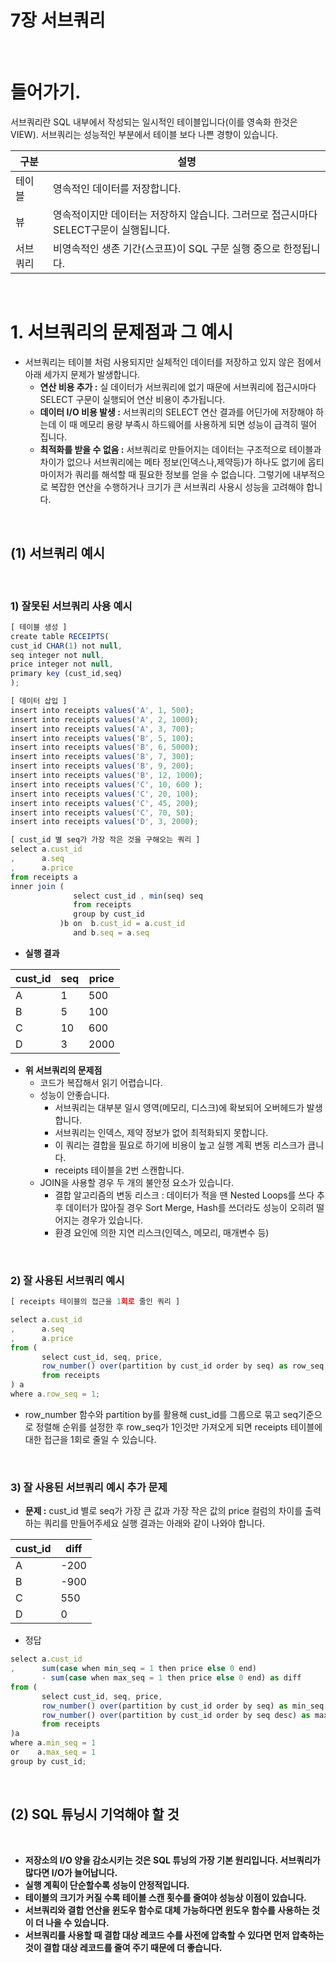 # 7장 서브쿼리

<br/>

# 들어가기.

서브쿼리란 SQL 내부에서 작성되는 일시적인 테이블입니다(이를 영속화 한것은 VIEW). 서브쿼리는 성능적인 부분에서 테이블 보다 나쁜 경향이 있습니다.

| 구분 | 설명 |
| --- | --- |
| 테이블 | 영속적인 데이터를 저장합니다. |
| 뷰 | 영속적이지만 데이터는 저장하지 않습니다. 그러므로 접근시마다 SELECT구문이 실행됩니다. |
| 서브쿼리 | 비영속적인 생존 기간(스코프)이 SQL 구문 실행 중으로 한정됩니다. |

<br/>

# 1. 서브쿼리의 문제점과 그 예시

- 서브쿼리는 테이블 처럼 사용되지만 실체적인 데이터를 저장하고 있지 않은 점에서 아래 세가지 문제가 발생합니다.
    - **연산 비용 추가 :** 실 데이터가 서브쿼리에 없기 때문에 서브쿼리에 접근시마다 SELECT 구문이 실행되어 연산 비용이 추가됩니다.
    - **데이터 I/O 비용 발생 :** 서브쿼리의 SELECT 연산 결과를 어딘가에 저장해야 하는데 이 때 메모리 용량 부족시 하드웨어를 사용하게 되면 성능이 급격히 떨어 집니다.
    - **최적화를 받을 수 없음 :** 서브쿼리로 만들어지는 데이터는 구조적으로 테이블과 차이가 없으나 서브쿼리에는 메타 정보(인덱스나,제약등)가 하나도 없기에 옵티마이저가 쿼리를 해석할 때 필요한 정보를 얻을 수 없습니다. 그렇기에 내부적으로 복잡한 연산을 수행하거나 크기가 큰 서브쿼리 사용시 성능을 고려해야 합니다.

<br/>

## (1) 서브쿼리 예시

<br/>

### 1) 잘못된 서브쿼리 사용 예시

```jsx
[ 테이블 생성 ]
create table RECEIPTS(
cust_id CHAR(1) not null,
seq integer not null,
price integer not null,
primary key (cust_id,seq)
);

[ 데이터 삽입 ]
insert into receipts values('A', 1, 500);
insert into receipts values('A', 2, 1000);
insert into receipts values('A', 3, 700);
insert into receipts values('B', 5, 100);
insert into receipts values('B', 6, 5000);
insert into receipts values('B', 7, 300);
insert into receipts values('B', 9, 200);
insert into receipts values('B', 12, 1000);
insert into receipts values('C', 10, 600 );
insert into receipts values('C', 20, 100);
insert into receipts values('C', 45, 200);
insert into receipts values('C', 70, 50);
insert into receipts values('D', 3, 2000);

[ cust_id 별 seq가 가장 작은 것을 구해오는 쿼리 ]
select a.cust_id
,      a.seq 
,      a.price
from receipts a
inner join (
              select cust_id , min(seq) seq
              from receipts 
              group by cust_id
           )b on  b.cust_id = a.cust_id
              and b.seq = a.seq
```

- **실행 결과**

| cust_id | seq | price |
| --- | --- | --- |
| A | 1 | 500 |
| B | 5 | 100 |
| C | 10 | 600 |
| D | 3 | 2000 |
- **위 서브쿼리의 문제점**
    - 코드가 복잡해서 읽기 어렵습니다.
    - 성능이 안좋습니다.
        - 서브쿼리는 대부분 일시 영역(메모리, 디스크)에 확보되어 오버헤드가 발생합니다.
        - 서브쿼리는 인덱스, 제약 정보가 없어 최적화되지 못합니다.
        - 이 쿼리는 결합을 필요로 하기에 비용이 높고 실행 계획 변동 리스크가 큽니다.
        - receipts 테이블을 2번 스캔합니다.
    - JOIN을 사용할 경우 두 개의 불안정 요소가 있습니다.
        - 결합 알고리즘의 변동 리스크 : 데이터가 적을 땐 Nested Loops를 쓰다 추후 데이터가 많아질 경우 Sort Merge, Hash를 쓰더라도 성능이 오히려 떨어지는 경우가 있습니다.
        - 환경 요인에 의한 지연 리스크(인덱스, 메모리, 매개변수 등)

<br/>

### 2) 잘 사용된 서브쿼리 예시

```jsx
[ receipts 테이블의 접근을 1회로 줄인 쿼리 ]

select a.cust_id
,      a.seq
,      a.price
from (
       select cust_id, seq, price,
       row_number() over(partition by cust_id order by seq) as row_seq
       from receipts
) a
where a.row_seq = 1;
```

- row_number 함수와 partition by를 활용해 cust_id를 그룹으로 묶고 seq기준으로 정렬해 순위를 설정한 후 row_seq가 1인것만 가져오게 되면 receipts 테이블에 대한 접근을 1회로 줄일 수 있습니다.

<br/>

### 3) 잘 사용된 서브쿼리 예시 추가 문제

- **문제 :** cust_id 별로 seq가 가장 큰 값과 가장 작은 값의 price 컬럼의 차이를 출력하는 쿼리를 만들어주세요 실행 결과는 아래와 같이 나와야 합니다.

| cust_id | diff |
| --- | --- |
| A | -200 |
| B | -900 |
| C | 550 |
| D | 0 |
- 정답

```jsx
select a.cust_id
,      sum(case when min_seq = 1 then price else 0 end)
       - sum(case when max_seq = 1 then price else 0 end) as diff
from (
       select cust_id, seq, price,
       row_number() over(partition by cust_id order by seq) as min_seq,
       row_number() over(partition by cust_id order by seq desc) as max_seq
       from receipts
)a
where a.min_seq = 1
or    a.max_seq = 1
group by cust_id;
```

<br/>

## (2) SQL 튜닝시 기억해야 할 것

<br/>

- **저장소의 I/O 양을 감소시키는 것은 SQL 튜닝의 가장 기본 원리입니다. 서브쿼리가 많다면 I/O가 늘어납니다.**
- **실행 계획이 단순할수록 성능이 안정적입니다.**
- **테이블의 크기가 커질 수록 테이블 스캔 횟수를 줄여야 성능상 이점이 있습니다.**
- **서브쿼리와 결합 연산을 윈도우 함수로 대체 가능하다면 윈도우 함수를 사용하는 것이 더 나을 수 있습니다.**
- **서브쿼리를 사용할 때 결합 대상 레코드 수를 사전에 압축할 수 있다면 먼저 압축하는 것이 결합 대상 레코드를 줄여 주기 때문에 더 좋습니다.**
